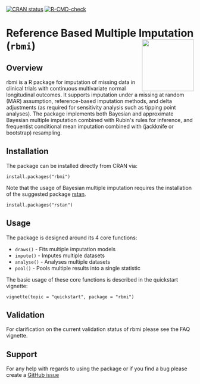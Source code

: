 <!-- badges: start -->
[![CRAN
status](https://www.r-pkg.org/badges/version/rbmi)](https://cran.r-project.org/package=rbmi)
[![R-CMD-check](https://github.com/insightsengineering/rbmi/actions/workflows/on_push.yaml/badge.svg?branch=main)](https://github.com/insightsengineering/rbmi/actions/workflows/on_push.yaml)
<!-- badges: end -->

# Reference Based Multiple Imputation (`rbmi`) <a href='https://insightsengineering.github.io/rbmi/'><img src="man/figures/logo.png" align="right" height="139" style="max-width: 100%; max-height: 139px;"/></a  >


## Overview

rbmi is a R package for imputation of missing data in clinical trials with continuous multivariate normal longitudinal outcomes. 
It supports imputation under a missing at random (MAR) assumption, reference-based imputation methods, 
and delta adjustments (as required for sensitivity analysis such as tipping point analyses). The package implements both Bayesian and 
approximate Bayesian multiple imputation combined with Rubin's rules for inference, and frequentist conditional mean imputation combined with 
(jackknife or bootstrap) resampling. 

## Installation

The package can be installed directly from CRAN via:

```
install.packages("rbmi")
```

Note that the usage of Bayesian multiple imputation requires the installation of the suggested 
package [rstan](https://CRAN.R-project.org/package=rstan).
```
install.packages("rstan")
```

## Usage

The package is designed around its 4 core functions:

- `draws()` - Fits multiple imputation models
- `impute()` - Imputes multiple datasets
- `analyse()` - Analyses multiple datasets
- `pool()` - Pools multiple results into a single statistic

The basic usage of these core functions is described in the quickstart vignette:

```
vignette(topic = "quickstart", package = "rbmi")
```

## Validation

For clarification on the current validation status of rbmi please see the FAQ vignette.


## Support

For any help with regards to using the package or if you find a bug please create a [GitHub issue](https://github.com/insightsengineering/rbmi/issues)
 
